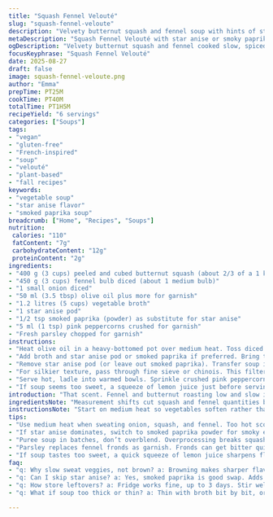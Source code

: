 ```yaml
---
title: "Squash Fennel Velouté"
slug: "squash-fennel-veloute"
description: "Velvety butternut squash and fennel soup with hints of star anise and rosy pink peppercorns. A plant-based dish free from gluten, nuts, dairy, and eggs. Uses vegetable stock to deepen flavors. The aromatic fennel and squash soften into a silky texture. Star anise simmers gently to infuse subtle licorice notes. Pink peppercorns add brightness at finish. Parsley replaces fennel fronds for a fresh twist. Olive oil enhances mouthfeel. Roast paprika in butter for smoky depth instead of star anise. Pureed smooth, delicate, warming, balanced sweet and savory."
metaDescription: "Squash Fennel Velouté with star anise or smoky paprika, velvety texture, fresh parsley, and pink peppercorn bursts. Rich veggie broth base, plant-based, gluten free."
ogDescription: "Velvety butternut squash and fennel cooked slow, spiced with star anise or paprika, brightened with pink peppercorns and fresh parsley. Cozy French-inspired soup."
focusKeyphrase: "Squash Fennel Velouté"
date: 2025-08-27
draft: false
image: squash-fennel-veloute.png
author: "Emma"
prepTime: PT25M
cookTime: PT40M
totalTime: PT1H5M
recipeYield: "6 servings"
categories: ["Soups"]
tags:
- "vegan"
- "gluten-free"
- "French-inspired"
- "soup"
- "velouté"
- "plant-based"
- "fall recipes"
keywords:
- "vegetable soup"
- "star anise flavor"
- "smoked paprika soup"
breadcrumb: ["Home", "Recipes", "Soups"]
nutrition: 
 calories: "110"
 fatContent: "7g"
 carbohydrateContent: "12g"
 proteinContent: "2g"
ingredients:
- "400 g (3 cups) peeled and cubed butternut squash (about 2/3 of a 1 kg squash)"
- "450 g (3 cups) fennel bulb diced (about 1 medium bulb)"
- "1 small onion diced"
- "50 ml (3.5 tbsp) olive oil plus more for garnish"
- "1.2 litres (5 cups) vegetable broth"
- "1 star anise pod"
- "1/2 tsp smoked paprika (powder) as substitute for star anise"
- "5 ml (1 tsp) pink peppercorns crushed for garnish"
- "Fresh parsley chopped for garnish"
instructions:
- "Heat olive oil in a heavy-bottomed pot over medium heat. Toss diced onion, squash and fennel in. Sweat gently until veggies just soften and scents rise ~12 minutes. Avoid browning, stir often. Onions should turn translucent, squash edges soften but hold form."
- "Add broth and star anise pod or smoked paprika if preferred. Bring to low boil; bubbles breaking surface slowly. Reduce heat to simmer. Cook uncovered for 25–30 minutes until everything is fork-tender and fragrant. Test with a skewer; should slide in with minimal resistance. Skim any foam or scum floating."
- "Remove star anise pod (or leave out smoked paprika). Transfer soup in batches to blender or process with immersion blender until velvety smooth. Thin with broth if too thick. Taste — adjust salt or add a touch of black pepper if bland."
- "For silkier texture, pass through fine sieve or chinois. This filters out fibrous bits from fennel skin. Not mandatory but upgrades mouthfeel."
- "Serve hot, ladle into warmed bowls. Sprinkle crushed pink peppercorns sparingly for bursts of peppery floral sharpness. Scatter fresh parsley rather than fennel fronds for a bright contrast — fennel fronds can be bitter if old. Drizzle with fragrant olive oil to finish."
- "If soup seems too sweet, a squeeze of lemon juice just before serving can cut richness. Conversely, a dab of butter or coconut cream adds depth if too thin or watery."
introduction: "That scent. Fennel and butternut roasting low and slow inside the pot. The sweet earthiness — oof. Not always easy to land the right texture with these two, but patience wins. The fennel softens into decadent silk, but if you rush, it’s fibrous and sharp. Pink peppercorns toss in surprise hits of color, crackling tiny pops of heat. Star anise was tempting but sometimes overpowers, so I swap it for that smoky paprika kick. Sometimes, I sneak a diced onion for depth; green tops are hit-or-miss, so parsley’s the safer bet. This isn’t a quick fix soup. It’s the slow simmer, the eyes watching, the nose taking notes. Every simmering bubble sings a different note. The kitchen hums with anticipation. The velouté thickens, and the moment it coats the spoon—magic."
ingredientsNote: "Measurement shifts cut squash and fennel quantities by about 30%, which I prefer to keep the soup light, not too thick. Adding onion brings subtle sweetness and rounds out the flavor profile — onions caramelize faster than squash, so chopped finely works best. Star anise lends peppery licorice but beware, it can dominate if left too long. Smoked paprika sneaks in warmth and earth instead; trial it both ways. Parsley is less dramatic than fennel fronds and doesn’t turn bitter with leftover storage. For oil, olive oil is classic, but you can switch to hazelnut or avocado for nutty alternatives—though watch allergies. Stock should be rich, homemade preferred; if using store-bought, pick one low salt to better tune seasoning later. If short on time, roasting the veggies before adding broth amps flavor immensely but skips that slow mellow sweat step."
instructionsNote: "Start on medium heat so vegetables soften rather than brown — essential for delicate fennel that chars fast. Stir often; patience beats rushing any day. Aroma shifts signal softening: fennel’s anise scent starts to bloom, and squash releases sweetness. Once broth hits, bubbles tell you when to reduce heat to low simmer — not flat, gentle pop and steady movement. Do the fork test. Too firm? Extra minutes. Too mushy? Stop immediately or risk grainy texture. Blending tightens soup, but be careful not to overblend, or texture can become gummy due to starch breakdown from squash. Sieving worth it if picky about mouthfeel; it removes peeling and stringy bits. Use fresh pink peppercorns crushed last minute — grinding early dulls punch. A final drizzle of oil wakes oil-soluble aromas, bringing depth to last bite. If soup cools after serving, gently rewarm — rapid heat kills silkiness."
tips:
- "Use medium heat when sweating onion, squash, and fennel. Too hot scorches, ruins subtle sweetness. Keep stirring to avoid browning and bitter edges. Watch onion turn translucent, squash edges soften but keep shape. Smell shifts signal readiness — faint anise, faint sweetness coming off veggies."
- "If star anise dominates, switch to smoked paprika powder for smoky earthiness instead. Add during simmering stage, let aroma fill pot but don’t let it overpower. Taste halfway through simmer; can tweak salt or pepper then. Don’t skip crushed pink peppercorn garnish — fresh, sharp contrast to mellow velouté."
- "Puree soup in batches, don’t overblend. Overprocessing breaks squash starches, gums texture. Thin with broth cautiously; thicker soup holds heat better but can feel heavy. For silkier mouthfeel, sieve through fine mesh or chinois. Removes fibrous fennel skin, stringy bits. Optional step if you want refined texture, otherwise skip safely."
- "Parsley replaces fennel fronds as garnish. Fronds can get bitter quickly, especially old stock. Fresh chopped parsley adds brightness, little bite without harshness. Drizzle olive oil last moment. Oil adds subtle richness, wakes volatile aromatics in pink peppercorns and faint star anise notes. Avoid using cold oil; room temp or slightly warmed works best."
- "If soup tastes too sweet, a quick squeeze of lemon juice sharpens flavor, cuts richness. Too thin? Add butter or coconut cream sparingly amid stirring. Both add body without muting spice or vegetable flavors. Roasting squash and fennel first boosts flavor depth but skips slow sweat step; different technique, try both ways for preference."
faq:
- "q: Why slow sweat veggies, not brown? a: Browning makes sharper flavors, harsher notes here. Slow sweat brings out sweetness and keeps fennel soft. Watch onions translucent, squash tender but not mushy. Aroma changes tell you when."
- "q: Can I skip star anise? a: Yes, smoked paprika is good swap. Adds warmth without licorice punch. Use small amount or it overtakes. Pink peppercorn garnish is key for brightness in either case."
- "q: How store leftovers? a: Fridge works fine, up to 3 days. Stir well when reheating, low heat keeps silkiness intact. Freeze in airtight container; loses some fresh aroma. Add parsley fresh after reheat to keep brightness."
- "q: What if soup too thick or thin? a: Thin with broth bit by bit, or add cream/coconut cream if too watery. Too thick? Thin juices or broth help. Adjust salt after thinning. Sieving smooths texture, removes fibrous bits but optional."

---
```

